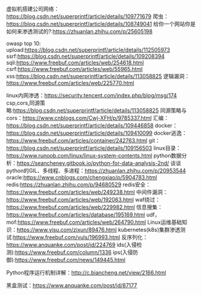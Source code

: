 虚拟机搭建公司网络：https://blog.csdn.net/superprintf/article/details/109771679
爬虫：https://blog.csdn.net/superprintf/article/details/108749041
给你一个网站你是如何来渗透测试的?:https://zhuanlan.zhihu.com/p/25605198

owasp top 10:
upload:https://blog.csdn.net/superprintf/article/details/112505973
ssrf:https://blog.csdn.net/superprintf/article/details/109208394
sqli:https://www.freebuf.com/articles/web/254618.html
csrf:https://www.freebuf.com/articles/web/55965.html
xss:https://blog.csdn.net/superprintf/article/details/113058825
逻辑漏洞：https://www.freebuf.com/articles/web/225770.html



linux内网渗透：https://security.tencent.com/index.php/blog/msg/174
csp,cors,同源策略:https://blog.csdn.net/superprintf/article/details/113058825
同源策略与cors：https://www.cnblogs.com/Cwj-XFH/p/9785337.html
汇编：https://blog.csdn.net/superprintf/article/details/109446858
docker：https://blog.csdn.net/superprintf/article/details/109410099
docker逃逸：https://www.freebuf.com/articles/container/242763.html
git：https://blog.csdn.net/superprintf/article/details/109156503
linux目录：https://www.runoob.com/linux/linux-system-contents.html
python数据分析：https://seancheney.gitbook.io/python-for-data-analysis-2nd/
谈谈python的GIL、多线程、多进程：https://zhuanlan.zhihu.com/p/20953544
oracle:https://www.cnblogs.com/chengxiao/p/5904783.html
redis:https://zhuanlan.zhihu.com/p/94680529
redis安全：https://www.freebuf.com/articles/web/249238.html
中间件漏洞：https://www.freebuf.com/articles/web/192063.html
waf绕过：https://www.freebuf.com/articles/web/229982.html
信息搜集：https://www.freebuf.com/articles/database/195169.html
udf，mof:https://www.freebuf.com/articles/web/264790.html
Linux运维基础知识：https://www.yisu.com/zixun/89476.html
kubernetes(k8s)集群渗透测试:https://www.freebuf.com/vuls/196993.html
反序列化：https://www.anquanke.com/post/id/224769
ids(入侵检测):https://www.freebuf.com/column/1336
ips(入侵防御):https://www.freebuf.com/news/149445.html

Python程序运行机制详解：http://c.biancheng.net/view/2166.html

黑盒测试：https://www.anquanke.com/post/id/87177